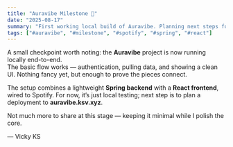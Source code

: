 ```yaml
---
title: "Auravibe Milestone 🌱"
date: "2025-08-17"
summary: "First working local build of Auravibe. Planning next steps for deployment."
tags: ["#auravibe", "#milestone", "#spotify", "#spring", "#react"]
---
```


A small checkpoint worth noting: the **Auravibe** project is now running locally end-to-end.  
The basic flow works — authentication, pulling data, and showing a clean UI. Nothing fancy yet, but enough to prove the pieces connect.

The setup combines a lightweight **Spring backend** with a **React frontend**, wired to Spotify. For now, it’s just local testing; next step is to plan a deployment to **auravibe.ksv.xyz**.

Not much more to share at this stage — keeping it minimal while I polish the core.

— Vicky KS
